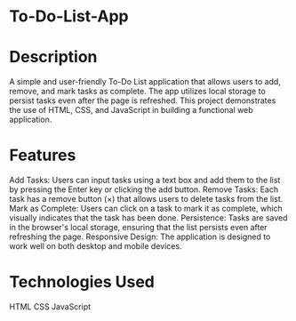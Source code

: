 # To-Do-List-App
# Description
A simple and user-friendly To-Do List application that allows users to add, remove, and mark tasks as complete. The app utilizes local storage to persist tasks even after the page is refreshed. This project demonstrates the use of HTML, CSS, and JavaScript in building a functional web application.

# Features
Add Tasks: Users can input tasks using a text box and add them to the list by pressing the Enter key or clicking the add button.
Remove Tasks: Each task has a remove button (×) that allows users to delete tasks from the list.
Mark as Complete: Users can click on a task to mark it as complete, which visually indicates that the task has been done.
Persistence: Tasks are saved in the browser's local storage, ensuring that the list persists even after refreshing the page.
Responsive Design: The application is designed to work well on both desktop and mobile devices.

# Technologies Used
HTML
CSS
JavaScript
